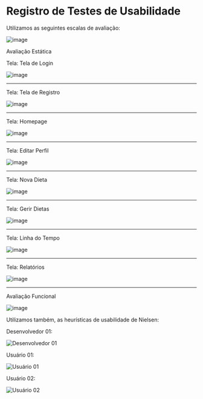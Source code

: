 # Registro de Testes de Usabilidade

Utilizamos as seguintes escalas de avaliação:

![image](https://user-images.githubusercontent.com/105240089/200727363-6bcb4505-befa-431f-9fa4-85732b9f65e3.png)

Avaliação Estática

Tela: Tela de Login

![image](https://user-images.githubusercontent.com/105240089/200727582-e3461f3a-1071-4626-9c94-1f301fec0587.png)

-----------------------------------------------------------------------------------------------------------------------------------------------------------------------

Tela: Tela de Registro

![image](https://user-images.githubusercontent.com/105240089/200727681-c35070d8-f2a5-4506-bb95-f1f50a8ac828.png)

-----------------------------------------------------------------------------------------------------------------------------------------------------------------------

Tela: Homepage

![image](https://user-images.githubusercontent.com/105240089/200727807-198db2b2-c34e-47db-9b72-b251fbf95257.png)

-----------------------------------------------------------------------------------------------------------------------------------------------------------------------

Tela: Editar Perfil

![image](https://user-images.githubusercontent.com/105240089/204674758-df4096f1-a49c-4989-ad80-075a1656215c.png)

-----------------------------------------------------------------------------------------------------------------------------------------------------------------------

Tela: Nova Dieta

![image](https://user-images.githubusercontent.com/105240089/204675046-5628c98d-82b6-49d6-ab3a-394def4595e6.png)

-----------------------------------------------------------------------------------------------------------------------------------------------------------------------

Tela: Gerir Dietas

![image](https://user-images.githubusercontent.com/105240089/204675022-5478cce6-e2a0-4169-aa4f-f1bd3bfde0eb.png)

-----------------------------------------------------------------------------------------------------------------------------------------------------------------------

Tela: Linha do Tempo

![image](https://user-images.githubusercontent.com/105240089/204674996-00491aff-8523-4e51-b793-2893ea64ffee.png)

-----------------------------------------------------------------------------------------------------------------------------------------------------------------------

Tela: Relatórios

![image](https://user-images.githubusercontent.com/105240089/204674963-db75a87d-c2f0-435a-9a75-03965fb2123f.png)

-----------------------------------------------------------------------------------------------------------------------------------------------------------------------

Avaliação Funcional

![image](https://user-images.githubusercontent.com/105240089/204675712-ca7cdedb-f460-4fd0-88ea-4da272287d7c.png)

Utilizamos também, as heurísticas de usabilidade de Nielsen:

Desenvolvedor 01:

![Desenvolvedor 01](https://user-images.githubusercontent.com/105240089/200728747-d1d7e6a0-e35d-49b1-9b9d-700ab5f8870d.jpg)

Usuário 01:

![Usuário 01](https://user-images.githubusercontent.com/105240089/200728843-dc2bfd7c-63ac-4367-92e1-f3a24c806c38.jpg)

Usuário 02:

![Usuário 02](https://user-images.githubusercontent.com/105240089/200728883-62bdc321-79d6-43b3-903d-78b624b7cf47.jpg)
